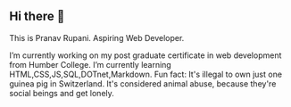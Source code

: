 ## Hi there 👋

This is Pranav Rupani. Aspiring Web Developer.

I’m currently working on my post graduate certificate in web development from Humber College.
I’m currently learning HTML,CSS,JS,SQL,DOTnet,Markdown.
Fun fact: It's illegal to own just one guinea pig in Switzerland. It's considered animal abuse, because they're social beings and get lonely.

<!--
**pranavrupani/pranavrupani** is a ✨ _special_ ✨ repository because its `README.md` (this file) appears on your GitHub profile.

Here are some ideas to get you started:

- 🔭 I’m currently working on ...
- 🌱 I’m currently learning ...
- 👯 I’m looking to collaborate on ...
- 🤔 I’m looking for help with ...
- 💬 Ask me about ...
- 📫 How to reach me: ...
- 😄 Pronouns: ...
- ⚡ Fun fact: ...
-->
